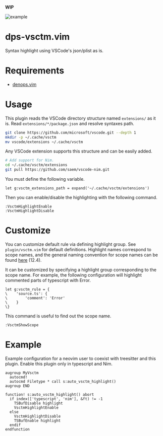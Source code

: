 **WIP**

![example](https://user-images.githubusercontent.com/82267684/200187774-fd5dbdd6-f8c4-4177-9242-1fb21986007d.png)

# dps-vsctm.vim

Syntax highlight using VSCode's json/plist as is.

# Requirements

- [denops.vim](https://github.com/vim-denops/denops.vim)

# Usage

This plugin reads the VSCode directory structure named `extensions/` as it is.
Read `extensions/*/package.json` and resolve syntaxes path.

```sh
git clone https://github.com/microsoft/vscode.git --depth 1
mkdir -p ~/.cache/vsctm
mv vscode/extensions ~/.cache/vsctm
```

Any VSCode extension supports this structure and can be easily added.

```sh
# Add support for Nim.
cd ~/.cache/vsctm/extensions
git pull https://github.com/saem/vscode-nim.git
```

You must define the following variable.

```vim
let g:vsctm_extensions_path = expand('~/.cache/vsctm/extensions')
```

Then you can enable/disable the highlighting with the following command.

```vim
:VsctmHighlightEnable
:VsctmHighlightDisable
```

# Customize

You can customize default rule via defining highlight group.
See `plugin/vsctm.vim` for default definitions.
Highlight names correspond to scope names, and the general naming convention for scope names can be found [here](https://macromates.com/manual/en/language_grammars) (12.4).

It can be customized by specifying a highlight group corresponding to the scope name.
For example, the following configuration will highlight commented parts of typescript with Error.

```vim
let g:vsctm_rule = {
\    'source.ts': {
\        'comment': 'Error'
\    }
\}
```

This command is useful to find out the scope name.

```vim
:VsctmShowScope
```

# Example

Example configuration for a neovim user to coexist with treesitter and this plugin.
Enable this plugin only in typescript and Nim.

```vim
augroup MyVsctm
  autocmd!
  autocmd Filetype * call s:auto_vsctm_highlight()
augroup END

function! s:auto_vsctm_highlight() abort
  if index(['typescript', 'nim'], &ft) != -1
    TSBufDisable highlight
    VsctmHighlightEnable
  else
    VsctmHighlightDisable
    TSBufEnable highlight
  endif
endfunction
```
